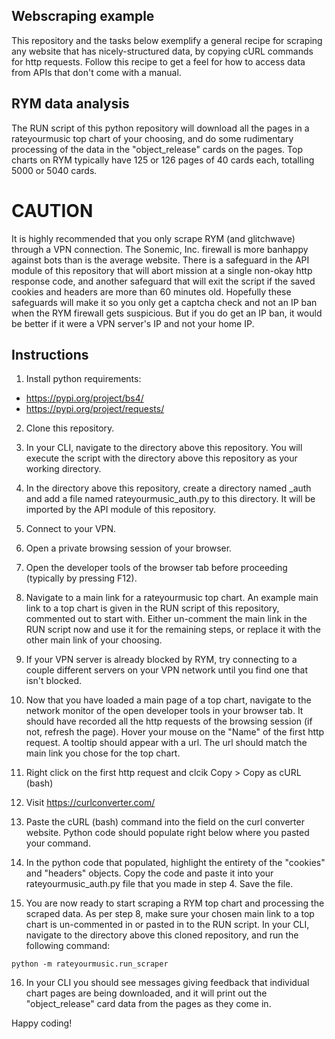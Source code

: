 ## Webscraping example

This repository and the tasks below exemplify a general recipe for scraping any website that has nicely-structured data, by copying cURL commands for http requests. Follow this recipe to get a feel for how to access data from APIs that don't come with a manual.

## RYM data analysis

The RUN script of this python repository will download all the pages in a rateyourmusic top chart of your choosing, and do some rudimentary processing of the data in the "object_release" cards on the pages. Top charts on RYM typically have 125 or 126 pages of 40 cards each, totalling 5000 or 5040 cards.

# CAUTION

It is highly recommended that you only scrape RYM (and glitchwave) through a VPN connection. The Sonemic, Inc. firewall is more banhappy against bots than is the average website. There is a safeguard in the API module of this repository that will abort mission at a single non-okay http response code, and another safeguard that will exit the script if the saved cookies and headers are more than 60 minutes old. Hopefully these safeguards will make it so you only get a captcha check and not an IP ban when the RYM firewall gets suspicious. But if you do get an IP ban, it would be better if it were a VPN server's IP and not your home IP.

## Instructions

1. Install python requirements:
- https://pypi.org/project/bs4/
- https://pypi.org/project/requests/

2. Clone this repository.

3. In your CLI, navigate to the directory above this repository. You will execute the script with the directory above this repository as your working directory.

4. In the directory above this repository, create a directory named _auth and add a file named rateyourmusic_auth.py to this directory. It will be imported by the API module of this repository.

5. Connect to your VPN.

6. Open a private browsing session of your browser.

7. Open the developer tools of the browser tab before proceeding (typically by pressing F12).

8. Navigate to a main link for a rateyourmusic top chart. An example main link to a top chart is given in the RUN script of this repository, commented out to start with. Either un-comment the main link in the RUN script now and use it for the remaining steps, or replace it with the other main link of your choosing.

9. If your VPN server is already blocked by RYM, try connecting to a couple different servers on your VPN network until you find one that isn't blocked.

10. Now that you have loaded a main page of a top chart, navigate to the network monitor of the open developer tools in your browser tab. It should have recorded all the http requests of the browsing session (if not, refresh the page). Hover your mouse on the "Name" of the first http request. A tooltip should appear with a url. The url should match the main link you chose for the top chart.

11. Right click on the first http request and clcik Copy > Copy as cURL (bash)

12. Visit https://curlconverter.com/

13. Paste the cURL (bash) command into the field on the curl converter website. Python code should populate right below where you pasted your command.

14. In the python code that populated, highlight the entirety of the "cookies" and "headers" objects. Copy the code and paste it into your rateyourmusic_auth.py file that you made in step 4. Save the file.

15. You are now ready to start scraping a RYM top chart and processing the scraped data. As per step 8, make sure your chosen main link to a top chart is un-commented in or pasted in to the RUN script. In your CLI, navigate to the directory above this cloned repository, and run the following command:

```
python -m rateyourmusic.run_scraper
```

16. In your CLI you should see messages giving feedback that individual chart pages are being downloaded, and it will print out the "object_release" card data from the pages as they come in.

Happy coding!